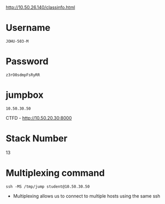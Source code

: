 http://10.50.26.140/classinfo.html


# Username
```
JOHU-503-M
```
# Password
```
z3rO0sdmpFsRyRR
```
# jumpbox
```
10.50.30.50
```
CTFD - http://10.50.20.30:8000
# Stack Number
13
# Multiplexing command
```
ssh -MS /tmp/jump student@10.50.30.50
```
* Multiplexing allows us to connect to multiple hosts using the same ssh
